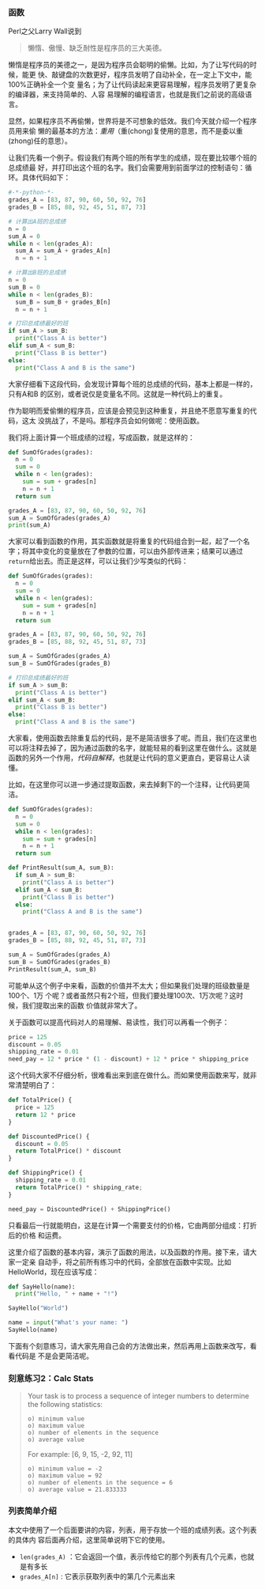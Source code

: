 ### 函数

Perl之父Larry Wall说到
> 懒惰、傲慢、缺乏耐性是程序员的三大美德。


懒惰是程序员的美德之一，是因为程序员会聪明的偷懒。比如，为了让写代码的时候，能更
快、敲键盘的次数更好，程序员发明了自动补全，在一定上下文中，能100%正确补全一个变
量名；为了让代码读起来更容易理解，程序员发明了更复杂的编译器，来支持简单的、人容
易理解的编程语言，也就是我们之前说的高级语言。

显然，如果程序员不再偷懒，世界将是不可想象的低效。我们今天就介绍一个程序员用来偷
懒的最基本的方法：*重用*（重(chong)复使用的意思，而不是委以重(zhong)任的意思）。


让我们先看一个例子。假设我们有两个班的所有学生的成绩，现在要比较哪个班的总成绩最
好，并打印出这个班的名字。我们会需要用到前面学过的控制语句：循环。具体代码如下：

```py
#-*-python-*-
grades_A = [83, 87, 90, 60, 50, 92, 76]
grades_B = [85, 88, 92, 45, 51, 87, 73]

# 计算出A班的总成绩
n = 0
sum_A = 0
while n < len(grades_A):
  sum_A = sum_A + grades_A[n]
  n = n + 1

# 计算出B班的总成绩
n = 0
sum_B = 0
while n < len(grades_B):
  sum_B = sum_B + grades_B[n]
  n = n + 1

# 打印总成绩最好的班
if sum_A > sum_B:
  print("Class A is better")
elif sum_A < sum_B:
  print("Class B is better")
else:
  print("Class A and B is the same")

```

大家仔细看下这段代码，会发现计算每个班的总成绩的代码，基本上都是一样的，只有A和B
的区别，或者说仅是变量名不同。这就是一种代码上的重复。

作为聪明而爱偷懒的程序员，应该是会预见到这种重复，并且绝不愿意写重复的代码，这太
没挑战了，不是吗。那程序员会如何做呢：使用函数。

我们将上面计算一个班成绩的过程，写成函数，就是这样的：

```py
def SumOfGrades(grades):
  n = 0
  sum = 0
  while n < len(grades):
    sum = sum + grades[n]
    n = n + 1
  return sum

grades_A = [83, 87, 90, 60, 50, 92, 76]
sum_A = SumOfGrades(grades_A)
print(sum_A)
```

大家可以看到函数的作用，其实函数就是将重复的代码组合到一起，起了一个名字；将其中变化的变量放在了参数的位置，可以由外部传进来；结果可以通过`return`给出去。而正是这样，可以让我们少写类似的代码：

```py
def SumOfGrades(grades):
  n = 0
  sum = 0
  while n < len(grades):
    sum = sum + grades[n]
    n = n + 1
  return sum

grades_A = [83, 87, 90, 60, 50, 92, 76]
grades_B = [85, 88, 92, 45, 51, 87, 73]

sum_A = SumOfGrades(grades_A)
sum_B = SumOfGrades(grades_B)

# 打印总成绩最好的班
if sum_A > sum_B:
  print("Class A is better")
elif sum_A < sum_B:
  print("Class B is better")
else:
  print("Class A and B is the same")
```

大家看，使用函数去除重复后的代码，是不是简洁很多了呢。而且，我们在这里也可以将注释去掉了，因为通过函数的名字，就能轻易的看到这里在做什么。这就是函数的另外一个作用，*代码自解释*，也就是让代码的意义更直白，更容易让人读懂。

比如，在这里你可以进一步通过提取函数，来去掉剩下的一个注释，让代码更简洁。

```py
def SumOfGrades(grades):
  n = 0
  sum = 0
  while n < len(grades):
    sum = sum + grades[n]
    n = n + 1
  return sum

def PrintResult(sum_A, sum_B):
  if sum_A > sum_B:
    print("Class A is better")
  elif sum_A < sum_B:
    print("Class B is better")
  else:
    print("Class A and B is the same")


grades_A = [83, 87, 90, 60, 50, 92, 76]
grades_B = [85, 88, 92, 45, 51, 87, 73]

sum_A = SumOfGrades(grades_A)
sum_B = SumOfGrades(grades_B)
PrintResult(sum_A, sum_B)

```

可能单从这个例子中来看，函数的价值并不太大；但如果我们处理的班级数量是100个、1万
个呢？或者虽然只有2个班，但我们要处理100次、1万次呢？这时候，我们提取出来的函数
价值就非常大了。

关于函数可以提高代码对人的易理解、易读性，我们可以再看一个例子：

```py
price = 125
discount = 0.05
shipping_rate = 0.01
need_pay = 12 * price * (1 - discount) + 12 * price * shipping_price
```

这个代码大家不仔细分析，很难看出来到底在做什么。而如果使用函数来写，就非常清楚明白了：

```py
def TotalPrice() {
  price = 125
  return 12 * price
}

def DiscountedPrice() {
  discount = 0.05
  return TotalPrice() * discount
}

def ShippingPrice() {
  shipping_rate = 0.01
  return TotalPrice() * shipping_rate;
}

need_pay = DiscountedPrice() + ShippingPrice()

```

只看最后一行就能明白，这是在计算一个需要支付的价格，它由两部分组成：打折后的价格
和运费。



这里介绍了函数的基本内容，演示了函数的用法，以及函数的作用。接下来，请大家一定亲
自动手，将之前所有练习中的代码，全部放在函数中实现。比如HelloWorld，现在应该写成：

```py
def SayHello(name):
  print("Hello, " + name + "!")

SayHello("World")

name = input("What's your name: ")
SayHello(name)

```

下面有个刻意练习，请大家先用自己会的方法做出来，然后再用上函数来改写，看看代码是
不是会更简洁呢。

### 刻意练习2：Calc Stats

> Your task is to process a sequence of integer numbers
> to determine the following statistics:
> 
>     o) minimum value
>     o) maximum value
>     o) number of elements in the sequence
>     o) average value
> 
> For example: [6, 9, 15, -2, 92, 11]
> 
>     o) minimum value = -2
>     o) maximum value = 92
>     o) number of elements in the sequence = 6
>     o) average value = 21.833333

### 列表简单介绍

本文中使用了一个后面要讲的内容，列表，用于存放一个班的成绩列表。这个列表的具体内
容后面再介绍，这里简单说明下它的使用。

- `len(grades_A)` ：它会返回一个值，表示传给它的那个列表有几个元素，也就是有多长
- `grades_A[n]` : 它表示获取列表中的第几个元素出来



